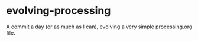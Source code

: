 # evolving-processing

A commit a day (or as much as I can), evolving a very simple [processing.org](https://processing.org) file.



